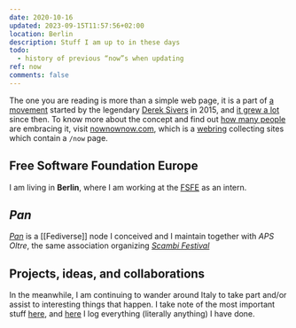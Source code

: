 ```yaml
---
date: 2020-10-16
updated: 2023-09-15T11:57:56+02:00
location: Berlin
description: Stuff I am up to in these days
todo:
  - history of previous “now”s when updating
ref: now
comments: false
---
```

<div class='blue box'>
	The one you are reading is more than a simple web page, it is a part of <a href='https://sive.rs/nowff' title='Now page - Derek Sivers'>a movement</a> started by the legendary <a href='https://sive.rs' title='Derek Sivers’ personal website'>Derek Sivers</a> in 2015, and <a href='https://sive.rs/now3'>it grew a lot</a> since then. To know more about the concept and find out <a href='https://nownownow.com' title='NowNowNow'>how many people</a> are embracing it, visit <a href='https://nownownow.com/about' title='About NowNowNow'>nownownow.com</a>, which is a <a href='https://en.wikipedia.org/wiki/Webring' title='Webring on Wikipedia'>webring</a> collecting sites which contain a <code>/now</code> page.
</div>

## Free Software Foundation Europe

I am living in **Berlin**, where I am working at the [<abbr title='Free Software Foundation Europe'>FSFE</abbr>](https://fsfe.org) as an intern.

## <cite>Pan</cite>

<cite>[Pan](https://pan.rent 'Pan social')</cite> is a [[Fediverse]] node I conceived and I maintain together with <cite>APS Oltre</cite>, the same association organizing [<cite>Scambi Festival</cite>](https://scambi.org/en)

## Projects, ideas, and collaborations

In the meanwhile, I am continuing to wander around Italy to take part and/or assist to interesting things that happen. I take note of the most important stuff [here](https://tommi.space/stuff 'Stuff - tommi.space'), and <a href='https://tommi.space/tutto' hreflang='it' title='Tutto quello che ho fatto'>here</a> I log everything (literally anything) I have done.
